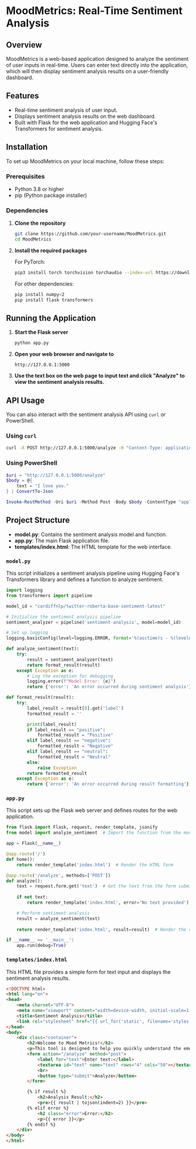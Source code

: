 # MoodMetrics: Real-Time Sentiment Analysis

## Overview

MoodMetrics is a web-based application designed to analyze the sentiment of user inputs in real-time. Users can enter text directly into the application, which will then display sentiment analysis results on a user-friendly dashboard.

## Features

- Real-time sentiment analysis of user input.
- Displays sentiment analysis results on the web dashboard.
- Built with Flask for the web application and Hugging Face's Transformers for sentiment analysis.

## Installation

To set up MoodMetrics on your local machine, follow these steps:

### Prerequisites

- Python 3.8 or higher
- pip (Python package installer)

### Dependencies

1. **Clone the repository**

    ```bash
    git clone https://github.com/your-username/MoodMetrics.git
    cd MoodMetrics
    ```

2. **Install the required packages**

    For PyTorch:

    ```bash
    pip3 install torch torchvision torchaudio --index-url https://download.pytorch.org/whl/cu118
    ```

    For other dependencies:

    ```bash
    pip install numpy<2
    pip install flask transformers
    ```

## Running the Application

1. **Start the Flask server**

    ```bash
    python app.py
    ```

2. **Open your web browser and navigate to**

    ```
    http://127.0.0.1:5000
    ```

3. **Use the text box on the web page to input text and click "Analyze" to view the sentiment analysis results.**

## API Usage

You can also interact with the sentiment analysis API using `curl` or PowerShell.

### Using `curl`

```bash
curl -X POST http://127.0.0.1:5000/analyze -H "Content-Type: application/json" -d "{\"text\": \"I love you.\"}"
```

### Using PowerShell

```powershell
$uri = "http://127.0.0.1:5000/analyze"
$body = @{
    text = "I love you."
} | ConvertTo-Json

Invoke-RestMethod -Uri $uri -Method Post -Body $body -ContentType "application/json"
```

## Project Structure

- **model.py**: Contains the sentiment analysis model and function.
- **app.py**: The main Flask application file.
- **templates/index.html**: The HTML template for the web interface.

### `model.py`

This script initializes a sentiment analysis pipeline using Hugging Face's Transformers library and defines a function to analyze sentiment.

```python
import logging
from transformers import pipeline

model_id = "cardiffnlp/twitter-roberta-base-sentiment-latest"

# Initialize the sentiment analysis pipeline
sentiment_analyzer = pipeline('sentiment-analysis', model=model_id)

# Set up logging
logging.basicConfig(level=logging.ERROR, format='%(asctime)s - %(levelname)s - %(message)s')

def analyze_sentiment(text):
    try:
        result = sentiment_analyzer(text)
        return format_result(result)
    except Exception as e:
        # Log the exception for debugging
        logging.error(f"Model Error: {e}")
        return {'error': 'An error occurred during sentiment analysis'}

def format_result(result):
    try:
        label_result = result[0].get('label')
        formatted_result = ''

        print(label_result)
        if label_result == "positive":
            formatted_result = "Positive"
        elif label_result == "negative":
            formatted_result = "Negative"
        elif label_result == "neutral":
            formatted_result = "Neutral"
        else:
            raise Exception
        return formatted_result
    except Exception as e:
        return {'error': 'An error occurred during result formatting'}
```

### `app.py`

This script sets up the Flask web server and defines routes for the web application.

```python
from flask import Flask, request, render_template, jsonify
from model import analyze_sentiment  # Import the function from the model script

app = Flask(__name__)

@app.route('/')
def home():
    return render_template('index.html')  # Render the HTML form

@app.route('/analyze', methods=['POST'])
def analyze():
    text = request.form.get('text')  # Get the text from the form submission
    
    if not text:
        return render_template('index.html', error='No text provided')  # Return an error message if no text is provided

    # Perform sentiment analysis
    result = analyze_sentiment(text)
    
    return render_template('index.html', result=result)  # Render the results on the same page

if __name__ == '__main__':
    app.run(debug=True)
```

### `templates/index.html`

This HTML file provides a simple form for text input and displays the sentiment analysis results.

```html
<!DOCTYPE html>
<html lang="en">
<head>
    <meta charset="UTF-8">
    <meta name="viewport" content="width=device-width, initial-scale=1.0">
    <title>Sentiment Analysis</title>
    <link rel="stylesheet" href="{{ url_for('static', filename='styles.css') }}">
</head>
<body>
    <div class="container">
        <h2>Welcome to Mood Metrics!</h2>
        <p>This tool is designed to help you quickly understand the emotional tone of any text you input.</p>
        <form action="/analyze" method="post">
            <label for="text">Enter text:</label>
            <textarea id="text" name="text" rows="4" cols="50"></textarea>
            <br>
            <button type="submit">Analyze</button>
        </form>

        {% if result %}
            <h2>Analysis Result:</h2>
            <pre>{{ result | tojson(indent=2) }}</pre>
        {% elif error %}
            <h2 class="error">Error:</h2>
            <p>{{ error }}</p>
        {% endif %}
    </div>
</body>
</html>
```